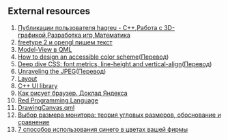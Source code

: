 ## External resources

1. [Публикации пользователя haqreu - C++,Работа с 3D-графикой,Разработка игр,Математика](https://habr.com/ru/users/haqreu/posts/)
1. [freetype 2 и opengl пишем текст](https://habr.com/ru/post/441986/)
1. [Model-View в QML](https://habr.com/ru/post/181712/)
1. [How to design an accessible color scheme](https://medium.com/envoy-design/how-to-design-an-accessible-color-scheme-4a13ca12c92b)([Перевод](https://habr.com/ru/post/444868/))
1. [Deep dive CSS: font metrics, line-height and vertical-align](https://iamvdo.me/en/blog/css-font-metrics-line-height-and-vertical-align)([Перевод](https://habr.com/ru/company/pt/blog/337450/))
1. [Unraveling the JPEG](https://parametric.press/issue-01/unraveling-the-jpeg/)([Перевод](https://habr.com/ru/post/454944/))
1. [Layout](https://github.com/randrew/layout)
1. [C++ UI library](https://github.com/opentx/libopenui)
1. [Как рисует браузер. Доклад Яндекса](https://habr.com/ru/company/yandex/blog/468165/)
1. [Red Programming Language](https://www.red-lang.org)
1. [DrawingCanvas.qml](https://github.com/kimmoli/paint/blob/master/qml/components/DrawingCanvas.qml)
1. [Выбор размера монитора: теория угловых размеров, обоснование и сравнение](https://habr.com/ru/post/462403/)
1. [7 способов использования синего в цветах вашей фирмы](https://habr.com/ru/company/logomachine/blog/334566/)

